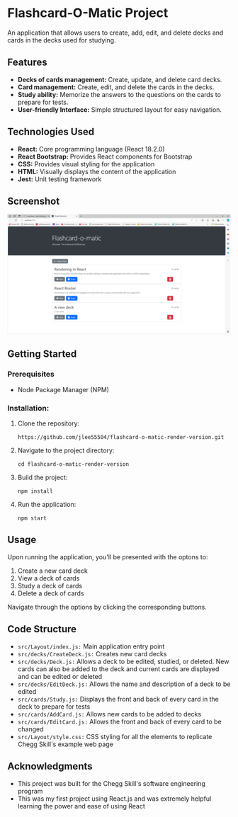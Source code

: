 # Flashcard-O-Matic Project

An application that allows users to create, add, edit, and delete decks and cards in the decks used for studying.

## Features
 - **Decks of cards management:** Create, update, and delete card decks.
 - **Card management:** Create, edit, and delete the cards in the decks.
 - **Study ability:** Memorize the answers to the questions on the cards to prepare for tests.
 - **User-friendly Interface:** Simple structured layout for easy navigation.

## Technologies Used
  * **React:** Core programming language (React 18.2.0)
  * **React Bootstrap:** Provides React components for Bootstrap
  * **CSS:** Provides visual styling for the application
  * **HTML:** Visually displays the content of the application
  * **Jest:** Unit testing framework

## Screenshot
![Alt text](https://github.com/jlee55504/flashcard-o-matic-project/blob/main/src/imgs/Flashcard-o-matic%20project%20home%20screen%20image.png?raw=true "Flashcard-o-matic-project 'Layout/home' screen")

## Getting Started
### Prerequisites
 - Node Package Manager (NPM)

 ### Installation:
  1. Clone the repository:
     ```
     https://github.com/jlee55504/flashcard-o-matic-render-version.git
     ```
  3. Navigate to the project directory:
     ```
     cd flashcard-o-matic-render-version
     ```
  5. Build the project:
     ```
     npm install
     ```
  6. Run the application:
     ```
     npm start
     ```

## Usage
Upon running the application, you'll be presented with the optons to:
 1. Create a new card deck
 2. View a deck of cards
 3. Study a deck of cards
 4. Delete a deck of cards
 
Navigate through the options by clicking the corresponding buttons.

## Code Structure
 - ``src/Layout/index.js:`` Main application entry point
 - ``src/decks/CreateDeck.js:`` Creates new card decks
 - ``src/decks/Deck.js:`` Allows a deck to be edited, studied, or deleted. New cards can also be added to the deck and current cards are displayed and can be edited or deleted
 - ``src/decks/EditDeck.js:`` Allows the name and description of a deck to be edited
 - ``src/cards/Study.js:`` Displays the front and back of every card in the deck to prepare for tests
 - ``src/cards/AddCard.js:`` Allows new cards to be added to decks
 - ``src/cards/EditCard.js:`` Allows the front and back of every card to be changed
 - ``src/Layout/style.css:`` CSS styling for all the elements to replicate Chegg Skill's example web page

## Acknowledgments
 - This project was built for the Chegg Skill's software engineering program
 - This was my first project using React.js and was extremely helpful learning the power and ease of using React 
